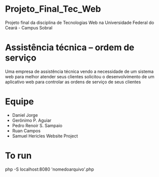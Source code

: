# Projeto_Final_Tec_Web
Projeto final da disciplina de Tecnologias Web na Universidade Federal do Ceará - Campus Sobral
# Assistência técnica – ordem de serviço
Uma empresa de assistência técnica vendo a necessidade de um sistema web
para melhor atender seus clientes solicitou o desenvolvimento de um aplicativo web para
controlar as ordens de serviço de seus clientes
# Equipe 

* Daniel Jorge
* Gerônimo P. Aguiar
* Pedro Renoir S. Sampaio
* Ruan Campos
* Samuel Hericles
Website Project

# To run
php -S localhost:8080 'nomedoarquivo'.php